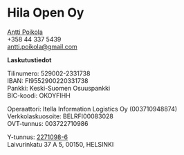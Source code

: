 Hila Open Oy
============

[Antti Poikola](http://linkedin.com/apoikola)<br/>
+358 44 337 5439<br/>
antti.poikola@gmail.com


**Laskutustiedot**

Tilinumero: 529002-2331738<br/>
IBAN: FI9552900220331738<br/>
Pankki: Keski-Suomen Osuuspankki<br/>
BIC-koodi: OKOYFIHH

Operaattori: Itella Information Logistics Oy (003710948874)<br/>
Verkkolaskuosoite: BELRFI00083028<br/>
OVT-tunnus: 003722710986

Y-tunnus: [2271098-6](http://www.ytj.fi/yritystiedot.aspx?yavain=2202696&tarkiste=4B4354F45CB44C774A6990493C9CB80DE9DB0447&path=1547;1631;1678)<br/>
Laivurinkatu 37 A 5, 00150, HELSINKI
